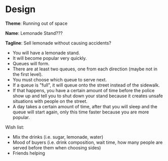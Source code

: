 # Design

**Theme**: Running out of space

**Name**: Lemonade Stand???

**Tagline**: Sell lemonade without causing accidents?

- You will have a lemonade stand.
- It will become popular very quickly.
- Queues will form.
- There are at least two queues, one from each direction (maybe not in the first level).
- You must choose which queue to serve next.
- If a queue is "full", it will queue onto the street instead of the sidewalk.
- If that happens, you have a certain amount of time before the police show up and tell you to
shut down your stand because it creates unsafe situations with people on the street.
- A day takes a certain amount of time, after that you will sleep and the queue will start again, only this
time faster because you are more popular.

Wish list:
- Mix the drinks (i.e. sugar, lemonade, water)
- Mood of buyers (i.e. drink composition, wait time, how many people are served before them when choosing sides)
- Friends helping
